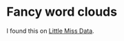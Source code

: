 # Fancy word clouds

I found this on [Little Miss Data](https://www.littlemissdata.com/blog/wordclouds).